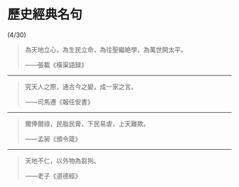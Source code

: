 # 歷史經典名句

(4/30)

> 為天地立心，為生民立命，為往聖繼絶學，為萬世開太平。
> 
> ——張載《橫渠語録》

---

> 究天人之際，通古今之變，成一家之言。
> 
> ——司馬遷《報任安書》

---

> 爾俸爾祿，民脂民膏，下民易虐，上天難欺。
> 
> ——孟昶《頒令箴》

---

> 天地不仁，以外物為芻狗。
>
> ——老子《道德經》
